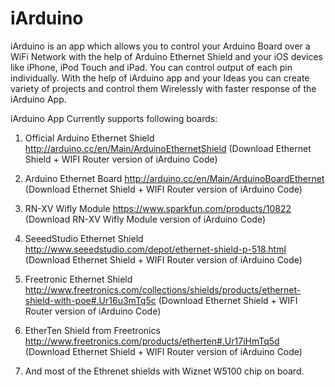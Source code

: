 iArduino
========

 iArduino is an app which allows you to control your Arduino Board over a WiFi Network with the help of Arduino Ethernet Shield and your iOS devices like iPhone, iPod Touch and iPad. You can control output of each pin individually. With the help of iArduino app and your Ideas you can create variety of projects and control them Wirelessly with faster response of the iArduino App.
 
 iArduino App Currently supports following boards:
 
1. Official Arduino Ethernet Shield
 http://arduino.cc/en/Main/ArduinoEthernetShield
(Download Ethernet Shield + WIFI Router version of iArduino Code)

2. Arduino Ethernet Board
 http://arduino.cc/en/Main/ArduinoBoardEthernet
(Download Ethernet Shield + WIFI Router version of iArduino Code)
 
3. RN-XV Wifly Module
https://www.sparkfun.com/products/10822
(Download RN-XV Wifly Module version of iArduino Code)


4. SeeedStudio Ethernet Shield
http://www.seeedstudio.com/depot/ethernet-shield-p-518.html
(Download Ethernet Shield + WIFI Router version of iArduino Code)

5. Freetronic Ethernet Shield
http://www.freetronics.com/collections/shields/products/ethernet-shield-with-poe#.Ur16u3mTq5c
(Download Ethernet Shield + WIFI Router version of iArduino Code)

6. EtherTen Shield from Freetronics
http://www.freetronics.com/products/etherten#.Ur17iHmTq5d
(Download Ethernet Shield + WIFI Router version of iArduino Code)

7. And most of the Ethrenet shields with Wiznet W5100 chip on board.


